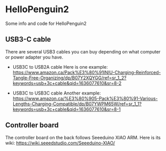 # HelloPenguin2
Some info and code for HelloPenguin2

## USB3-C cable

There are several USB3 cables you can buy depending on what computer or power adapter you have.

* USB3C to USB2A cable
Here is one example: https://www.amazon.ca/Pack%E3%80%91INIU-Charging-Reinforced-Tangle-Free-Organizing/dp/B07Y2XQYGG/ref=sr_1_2?keywords=usb+3c+cable&qid=1636077610&sr=8-2

* USB3C to USB3C cable
Another example: https://www.amazon.ca/%E3%80%905-Pack%E3%80%91-Various-Lengths-Charging-Compatible/dp/B07YWPM65W/ref=sr_1_1?keywords=usb+3c+cable&qid=1636077610&sr=8-1

## Controller board

The controller board on the back follows Seeeduino XIAO ARM. Here is its wiki: https://wiki.seeedstudio.com/Seeeduino-XIAO/
